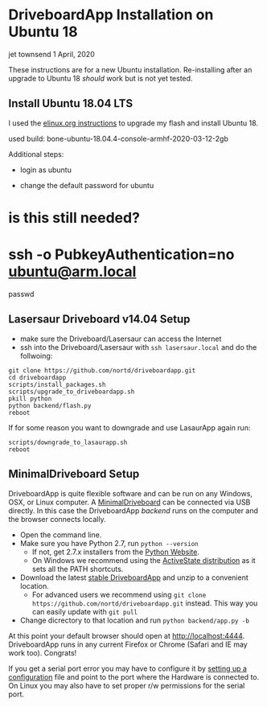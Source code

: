 DriveboardApp Installation on Ubuntu 18
=======================================

jet townsend
1 April, 2020

These instructions are for a new Ubuntu installation.  Re-installing
after an upgrade to Ubuntu 18 *should* work but is not yet tested.


Install Ubuntu 18.04 LTS
------------------------

I used the [elinux.org
instructions]( https://elinux.org/BeagleBoardUbuntu) to upgrade my
flash and install Ubuntu 18.

used build:
bone-ubuntu-18.04.4-console-armhf-2020-03-12-2gb

Additional steps:

- login as ubuntu

- change the default password for ubuntu

# is this still needed?
# ssh -o PubkeyAuthentication=no  ubuntu@arm.local

passwd



Lasersaur Driveboard v14.04 Setup
---------------------------------
- make sure the Driveboard/Lasersaur can access the Internet
- ssh into the Driveboard/Lasersaur with `ssh lasersaur.local` and do the follwoing:
```
git clone https://github.com/nortd/driveboardapp.git
cd driveboardapp
scripts/install_packages.sh
scripts/upgrade_to_driveboardapp.sh
pkill python
python backend/flash.py
reboot
```
If for some reason you want to downgrade and use LasaurApp again run:
```
scripts/downgrade_to_lasaurapp.sh
reboot
```


MinimalDriveboard Setup
------------------------

DriveboardApp is quite flexible software and can be run on any Windows, OSX, or Linux computer. A [MinimalDriveboard](minimaldriveboard.md) can be connected via USB directly. In this case the DriveboardApp *backend* runs on the computer and the browser connects locally.

- Open the command line.
- Make sure you have Python 2.7, run `python --version`
  - If not, get 2.7.x installers from the [Python Website](http://python.org/download/).
  - On Windows we recommend using the [ActiveState distribution](http://www.activestate.com/activepython/downloads) as it sets all the PATH shortcuts.
- Download the latest [stable DriveboardApp](https://github.com/nortd/driveboardapp/archive/master.zip) and unzip to a convenient location.
  - For advanced users we recommend using `git clone https://github.com/nortd/driveboardapp.git` instead. This way you can easily update with `git pull`
- Change dicrectory to that location and run `python backend/app.py -b`

At this point your default browser should open at [http://localhost:4444](http://localhost:4444). DriveboardApp runs in any current Firefox or Chrome (Safari and IE may work too). Congrats!

If you get a serial port error you may have to configure it by [setting up a configuration](configure.md) file and point to the port where the Hardware is connected to. On Linux you may also have to set proper r/w permissions for the serial port.

